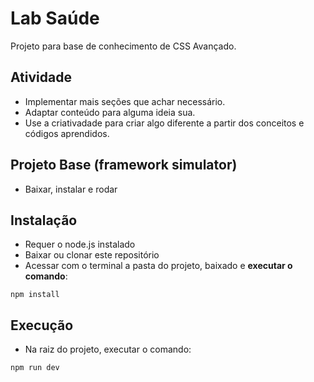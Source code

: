 # Lab Saúde
Projeto para base de conhecimento de CSS Avançado.

## Atividade
- Implementar mais seções que achar necessário.
- Adaptar conteúdo para alguma ideia sua.
- Use a criativadade para criar algo diferente a partir dos conceitos e códigos aprendidos.

## Projeto Base (framework simulator)
- Baixar, instalar e rodar

## Instalação
- Requer o node.js instalado
- Baixar ou clonar este repositório
- Acessar com o terminal a pasta do projeto, baixado e **executar o comando**:
```
npm install 
```
## Execução
- Na raiz do projeto, executar o comando:
```
npm run dev
```
